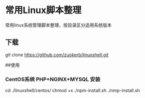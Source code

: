 常用Linux脚本整理
=================
常用linux系统管理脚本整理，按目录区分适用系统版本 <br>

## 下载
git clone https://github.com/zuokerb/linuxshell.git

##使用
### CentOS系统 PHP+NGINX+MYSQL 安装
cd ./linuxshell/centos/
chmod +x ./npm-install.sh
./nmp-install.sh